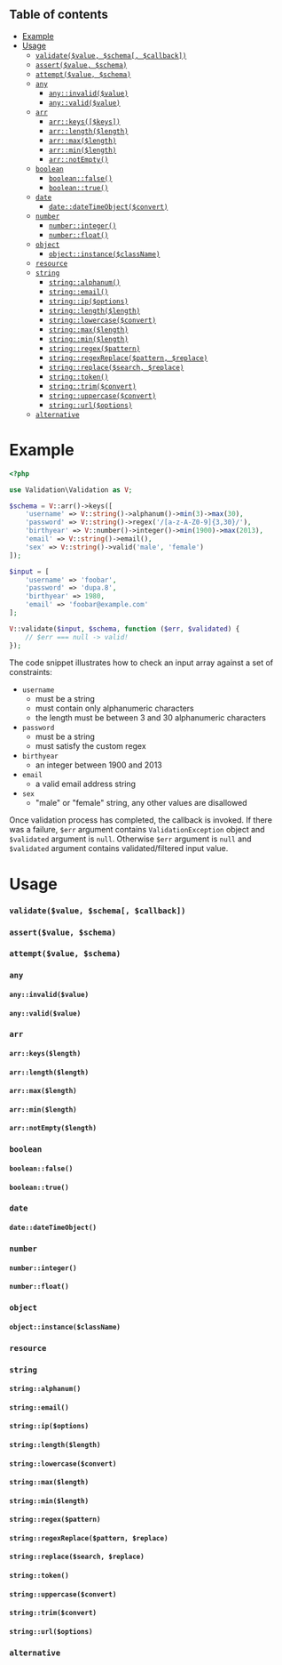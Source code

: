 ## Table of contents

- [Example](#example)
- [Usage](#usage)
    - [`validate($value, $schema[, $callback])`](#validatevalue-schema-callback)
    - [`assert($value, $schema)`](#assertvalue-schema)
    - [`attempt($value, $schema)`](#attemptvalue-schema)
    - [`any`](#any)
        - [`any::invalid($value)`](#anyinvalidvalue)
        - [`any::valid($value)`](#anyvalidvalue)
    - [`arr`](#array)
        - [`arr::keys([$keys])`](#arraykeyskeys)
        - [`arr::length($length)`](#arraylengthlength)
        - [`arr::max($length)`](#arraymaxlength)
        - [`arr::min($length)`](#arrayminlength)
        - [`arr::notEmpty()`](#arraynotempty)
    - [`boolean`](#array)
        - [`boolean::false()`](#booleanfalse)
        - [`boolean::true()`](#booleantrue)
    - [`date`](#date)
        - [`date::dateTimeObject($convert)`](#datedatetimeobjectconvert)
    - [`number`](#number)
        - [`number::integer()`](#numberinteger)
        - [`number::float()`](#numberfloat)
    - [`object`](#object)
        - [`object::instance($className)`](#objectinstanceclassname)
    - [`resource`](#resource)
    - [`string`](#string)
        - [`string::alphanum()`](#stringalphanum)
        - [`string::email()`](#stringemail)
        - [`string::ip($options)`](#stringipoptions)
        - [`string::length($length)`](#stringlengthlength)
        - [`string::lowercase($convert)`](#stringlowercaseconvert)
        - [`string::max($length)`](#stringmaxlength)
        - [`string::min($length)`](#stringminlength)
        - [`string::regex($pattern)`](#stringregexpattern)
        - [`string::regexReplace($pattern, $replace)`](#stringregexreplacepattern-replace)
        - [`string::replace($search, $replace)`](#stringreplacesearch-replace)
        - [`string::token()`](#stringtoken)
        - [`string::trim($convert)`](#stringurloptions)
        - [`string::uppercase($convert)`](#stringuppercaseconvert)
        - [`string::url($options)`](#stringurloptions)
    - [`alternative`](#alternative)

# Example

```php
<?php

use Validation\Validation as V;

$schema = V::arr()->keys([
    'username' => V::string()->alphanum()->min(3)->max(30),
    'password' => V::string()->regex('/[a-z-A-Z0-9]{3,30}/'),
    'birthyear' => V::number()->integer()->min(1900)->max(2013),
    'email' => V::string()->email(),
    'sex' => V::string()->valid('male', 'female')
]);

$input = [
    'username' => 'foobar',
    'password' => 'dupa.8',
    'birthyear' => 1980,
    'email' => 'foobar@example.com'
];

V::validate($input, $schema, function ($err, $validated) {
    // $err === null -> valid!
});
```

The code snippet illustrates how to check an input array against a set of constraints:
* `username`
    * must be a string
    * must contain only alphanumeric characters
    * the length must be between 3 and 30 alphanumeric characters
* `password`
    * must be a string
    * must satisfy the custom regex
* `birthyear`
    * an integer between 1900 and 2013
* `email`
    * a valid email address string
* `sex`
    * "male" or "female" string, any other values are disallowed

Once validation process has completed, the callback is invoked. If there was a failure, `$err` argument contains `ValidationException` object and `$validated` argument is `null`. Otherwise `$err` argument is `null` and `$validated` argument contains validated/filtered input value. 

# Usage

### `validate($value, $schema[, $callback])`
### `assert($value, $schema)`
### `attempt($value, $schema)`

### `any`

#### `any::invalid($value)`
#### `any::valid($value)`

### `arr`

#### `arr::keys($length)`
#### `arr::length($length)`
#### `arr::max($length)`
#### `arr::min($length)`
#### `arr::notEmpty($length)`

### `boolean`

#### `boolean::false()`
#### `boolean::true()`

### `date`

#### `date::dateTimeObject()`

### `number`

#### `number::integer()`
#### `number::float()`

### `object`

#### `object::instance($className)`

### `resource`

### `string`

#### `string::alphanum()`
#### `string::email()`
#### `string::ip($options)`
#### `string::length($length)`
#### `string::lowercase($convert)`
#### `string::max($length)`
#### `string::min($length)`
#### `string::regex($pattern)`
#### `string::regexReplace($pattern, $replace)`
#### `string::replace($search, $replace)`
#### `string::token()`
#### `string::uppercase($convert)`
#### `string::trim($convert)`
#### `string::url($options)`

### `alternative`
